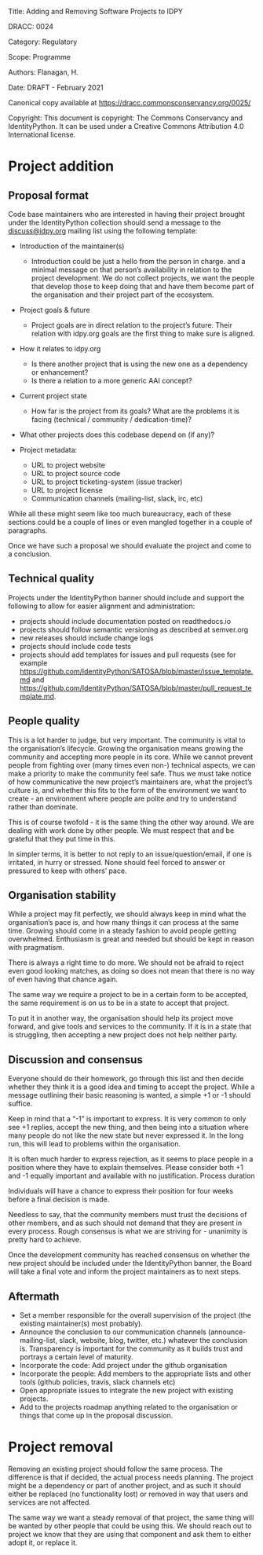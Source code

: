 Title: Adding and Removing Software Projects to IDPY

DRACC: 0024

Category: Regulatory

Scope: Programme

Authors: Flanagan, H.

Date: DRAFT - February 2021

Canonical copy available at <https://dracc.commonsconservancy.org/0025/>

Copyright: This document is copyright: The Commons Conservancy and IdentityPython. It can be used under a Creative Commons Attribution 4.0 International license.

# Project addition

## Proposal format
Code base maintainers who are interested in having their project brought under the IdentityPython collection should send a message to the discuss@idpy.org mailing list using the following template:

* Introduction of the maintainer(s)
	* Introduction could be just a hello from the person in charge. and a minimal message on that person’s availability in relation to the project development. We do not collect projects, we want the people that develop those to keep doing that and have them become part of the organisation and their project part of the ecosystem.
* Project goals & future
	* Project goals are in direct relation to the project’s future. Their relation with idpy.org goals are the first thing to make sure is aligned.
* How it relates to idpy.org
	* Is there another project that is using the new one as a dependency or enhancement?
	* Is there a relation to a more generic AAI concept?
* Current project state
	* How far is the project from its goals? What are the problems it is facing (technical / community / dedication-time)?
* What other projects does this codebase depend on (if any)?

* Project metadata:
	* URL to project website
	* URL to project source code
	* URL to project ticketing-system (issue tracker)
	* URL to project license
	* Communication channels (mailing-list, slack, irc, etc)

While all these might seem like too much bureaucracy, each of these sections could be a couple of lines or even mangled together in a couple of paragraphs.

Once we have such a proposal we should evaluate the project and come to a conclusion.

## Technical quality

Projects under the IdentityPython banner should include and support the following to allow for easier alignment and administration:

* projects should include documentation posted on readthedocs.io
* projects should follow semantic versioning as described at semver.org
* new releases should include change logs
* projects should include code tests
* projects should add templates for issues and pull requests (see for example <https://github.com/IdentityPython/SATOSA/blob/master/issue_template.md> and <https://github.com/IdentityPython/SATOSA/blob/master/pull_request_template.md>.

## People quality

This is a lot harder to judge, but very important. The community is vital to the organisation’s lifecycle. Growing the organisation means growing the community and accepting more people in its core. While we cannot prevent people from fighting over (many times even non-) technical aspects, we can make a priority to make the community feel safe. Thus we must take notice of how communicative the new project’s maintainers are, what the project’s culture is, and whether this fits to the form of the environment we want to create - an environment where people are polite and try to understand rather than dominate.

This is of course twofold - it is the same thing the other way around. We are dealing with work done by other people. We must respect that and be grateful that they put time in this.

In simpler terms, it is better to not reply to an issue/question/email, if one is irritated, in hurry or stressed. None should feel forced to answer or pressured to keep with others’ pace.

## Organisation stability

While a project may fit perfectly, we should always keep in mind what the organisation’s pace is, and how many things it can process at the same time. Growing should come in a steady fashion to avoid people getting overwhelmed. Enthusiasm is great and needed but should be kept in reason with pragmatism.

There is always a right time to do more. We should not be afraid to reject even good looking matches, as doing so does not mean that there is no way of even having that chance again.

The same way we require a project to be in a certain form to be accepted, the same requirement is on us to be in a state to accept that project.

To put it in another way, the organisation should help its project move forward, and give tools and services to the community. If it is in a state that is struggling, then accepting a new project does not help neither party.

## Discussion and consensus

Everyone should do their homework, go through this list and then decide whether they think it is a good idea and timing to accept the project. While a message outlining their basic reasoning is wanted, a simple +1 or -1 should suffice.

Keep in mind that a “-1” is important to express. It is very common to only see +1 replies, accept the new thing, and then being into a situation where many people do not like the new state but never expressed it. In the long run, this will lead to problems within the organisation.

It is often much harder to express rejection, as it seems to place people in a position where they have to explain themselves. Please consider both +1 and -1 equally important and available with no justification.
Process duration

Individuals will have a chance to express their position for four weeks before a final decision is made.

Needless to say, that the community members must trust the decisions of other members, and as such should not demand that they are present in every process. Rough consensus is what we are striving for - unanimity is pretty hard to achieve.

Once the development community has reached consensus on whether the new project should be included under the IdentityPython banner, the Board will take a final vote and inform the project maintainers as to next steps.

## Aftermath

* Set a member responsible for the overall supervision of the project (the existing maintainer(s) most probably).
* Announce the conclusion to our communication channels (announce-mailing-list, slack, website, blog, twitter, etc.) whatever the conclusion is. Transparency is important for the community as it builds trust and portrays a certain level of maturity.
* Incorporate the code: Add project under the github organisation
* Incorporate the people: Add members to the appropriate lists and other tools (github policies, travis, slack channels etc)
* Open appropriate issues to integrate the new project with existing projects.
* Add to the projects roadmap anything related to the organisation or things that come up in the proposal discussion.

# Project removal

Removing an existing project should follow the same process. The difference is that if decided, the actual process needs planning. The project might be a dependency or part of another project, and as such it should either be replaced (no functionality lost) or removed in way that users and services are not affected.

The same way we want a steady removal of that project, the same thing will be wanted by other people that could be using this. We should reach out to project we know that they are using that component and ask them to either adopt it, or replace it.
